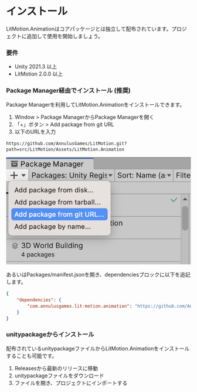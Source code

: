 # インストール

LitMotion.Animationはコアパッケージとは独立して配布されています。プロジェクトに追加して使用を開始しましょう。

### 要件

* Unity 2021.3 以上
* LitMotion 2.0.0 以上

### Package Manager経由でインストール (推奨)

Package Managerを利用してLitMotion.Animationをインストールできます。

1. Window > Package ManagerからPackage Managerを開く
2. 「+」ボタン > Add package from git URL
3. 以下のURLを入力

```text
https://github.com/AnnulusGames/LitMotion.git?path=src/LitMotion/Assets/LitMotion.Animation
```

![img1](../../images/img-setup-1.png)

あるいはPackages/manifest.jsonを開き、dependenciesブロックに以下を追記します。

```json
{
    "dependencies": {
        "com.annulusgames.lit-motion.animation": "https://github.com/AnnulusGames/LitMotion.git?path=src/LitMotion/Assets/LitMotion.Animation"
    }
}
```

### unitypackageからインストール

配布されているunitypackageファイルからLitMotion.Animationをインストールすることも可能です。

1. Releasesから最新のリリースに移動
2. unitypackageファイルをダウンロード
3. ファイルを開き、プロジェクトにインポートする
